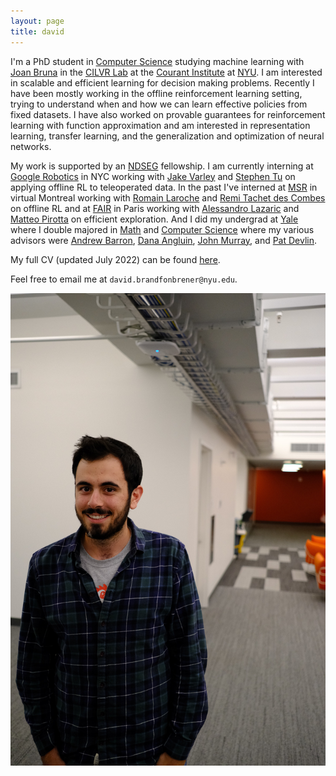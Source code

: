 ```yaml
---
layout: page
title: david
---
```


I'm a PhD student in [Computer Science](https://cs.nyu.edu/home/index.html) studying machine learning with [Joan Bruna](https://cims.nyu.edu/~bruna/) in the [CILVR Lab](https://wp.nyu.edu/cilvr/) at the [Courant Institute](https://cims.nyu.edu/) at [NYU](https://www.nyu.edu/). I am interested in scalable and efficient learning for decision making problems. Recently I have been mostly working in the offline reinforcement learning setting, trying to understand when and how we can learn effective policies from fixed datasets. I have also worked on provable guarantees for reinforcement learning with function approximation and am interested in representation learning, transfer learning, and the generalization and optimization of neural networks.

My work is supported by an [NDSEG](https://www.ndsegfellowships.org/) fellowship. I am currently interning at [Google Robotics](https://research.google/teams/brain/robotics/) in NYC working with [Jake Varley](https://scholar.google.com/citations?user=UJcm1MoAAAAJ&hl=en) and [Stephen Tu](https://stephentu.github.io/) on applying offline RL to teleoperated data. In the past I've interned at [MSR](https://www.microsoft.com/en-us/research/lab/microsoft-research-montreal/) in virtual Montreal working with [Romain Laroche](https://www.microsoft.com/en-us/research/people/rolaroch/) and [Remi Tachet des Combes](https://www.microsoft.com/en-us/research/people/retachet/) on offline RL and at [FAIR](https://research.fb.com/category/facebook-ai-research/) in Paris working with [Alessandro Lazaric](https://scholar.google.com/citations?user=6JZ3R6wAAAAJ&hl=en) and [Matteo Pirotta](https://teopir.github.io/) on efficient exploration. And I did my undergrad at [Yale](https://www.yale.edu/) where I double majored in [Math](https://math.yale.edu/) and [Computer Science](https://cpsc.yale.edu/) where my various advisors were [Andrew Barron](http://www.stat.yale.edu/~arb4/), [Dana Angluin](https://cpsc.yale.edu/people/dana-angluin), [John Murray](https://medicine.yale.edu/lab/murray/john_murray.profile?source=news), and [Pat Devlin](https://math.yale.edu/people/patrick-devlin).

My full CV (updated July 2022) can be found [here](assets/cv.pdf).

Feel free to email me at ```david.brandfonbrener@nyu.edu```.

![me in lab](assets/img/headshot.JPG)

